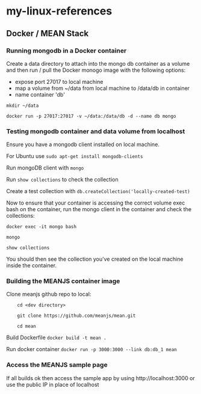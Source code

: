 # my-linux-references

## Docker / MEAN Stack

### Running mongodb in a Docker container

Create a data directory to attach into the mongo db container as a volume and then run / pull the Docker monogo image with the following options:
- expose port 27017 to local machine
- map a volume from ~/data from local machine to /data/db in container
- name container 'db'

```
mkdir ~/data

docker run -p 27017:27017 -v ~/data:/data/db -d --name db mongo
```

### Testing mongodb container and data volume from localhost

Ensure you have a mongodb client installed on local machine.

For Ubuntu use `sudo apt-get install mongodb-clients`
 
Run mongoDB client with `mongo`

Run `show collections` to check the collection

Create a test collection with `db.createCollection('locally-created-test)`

Now to ensure that your container is accessing the correct volume exec bash on the container, run the mongo client in the container and check the collections:

```
docker exec -it mongo bash

mongo

show collections
```

You should then see the collection you've created on the local machine inside the container.

### Building the MEANJS container image

Clone meanjs github repo to local:

```
    cd <dev directory>

    git clone https://github.com/meanjs/mean.git

    cd mean
```

Build Dockerfile `docker build -t mean .`

Run docker container `docker run -p 3000:3000 --link db:db_1 mean`


### Access the MEANJS sample page 

If all builds ok then access the sample app by using http://localhost:3000 or use the public IP in place of localhost


